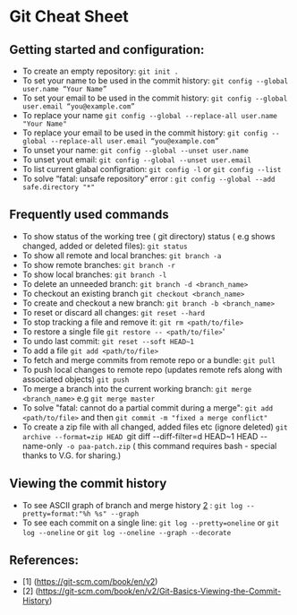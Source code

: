# Git Cheat Sheet

## Getting started and configuration:
- To create an empty repository: ` git init . `
- To set your name to be used in the commit history: `git config --global user.name “Your Name”`
- To set your email to be used in the commit history: `git config --global user.email “you@example.com”`
- To replace your name `git config --global --replace-all user.name "Your Name"`
- To replace your email to be used in the commit history: `git config --global --replace-all user.email “you@example.com”`
- To unset your name: `git config --global --unset user.name`
- To unset yout email: `git config --global --unset user.email`
- To list current glabal configration: `git config -l` or `git config --list`
- To solve “fatal: unsafe repository” error : `git config --global --add safe.directory "*"`

## Frequently used commands 

- To show status of the working tree ( git directory) status ( e.g shows changed, added or deleted files): `git status`
- To show all remote and local branches: `git branch -a`
- To show remote branches:  `git branch -r`
- To show local branches: `git branch -l`
- To delete an unneeded branch: `git branch -d <branch_name>`
- To checkout an existing branch `git checkout <branch_name>`
- To create and checkout a new branch: `git branch -b <branch_name>`
- To reset or discard all changes: `git reset --hard`
- To stop tracking a file and remove it: `git rm <path/to/file>`
- To restore a single file `git restore -- <path/to/file>`'
- To undo last commit: `git reset --soft HEAD~1`
- To add a file `git add <path/to/file>` 
- To fetch and merge commits from remote repo or a bundle: `git pull`
- To push local changes to remote repo (updates remote refs along with associated objects) `git push`
- To merge a branch into the current working branch: `git merge <branch_name>` e.g `git merge master`
- To solve "fatal: cannot do a partial commit during a merge": `git add <path/to/file>` and then `git commit -m "fixed a merge conflict"`
- To create a zip file with all changed, added files etc (ignore deleted) `git archive --format=zip HEAD `git diff --diff-filter=d HEAD~1 HEAD --name-only` -o paa-patch.zip` ( this command requires bash - special thanks to V.G. for sharing.)

## Viewing the commit history
- To see ASCII graph of branch and merge history [2](#references) : `git log --pretty=format:"%h %s" --graph`
- To see each commit on a single line: `git log --pretty=oneline` or `git log --oneline` or `git log --oneline --graph --decorate`


## References:
- [1] (https://git-scm.com/book/en/v2)
- [2] (https://git-scm.com/book/en/v2/Git-Basics-Viewing-the-Commit-History)